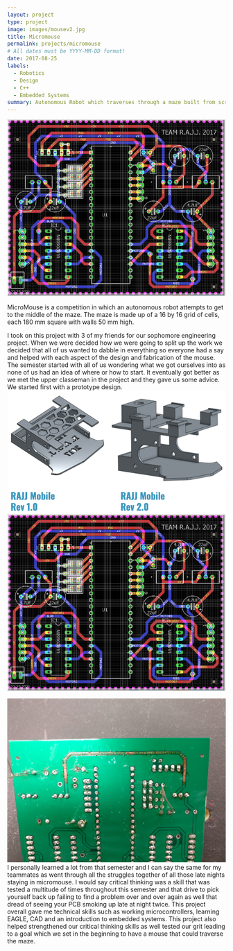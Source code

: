 ```yaml
---
layout: project
type: project
image: images/mousev2.jpg
title: Micromouse
permalink: projects/micromouse
# All dates must be YYYY-MM-DD format!
date: 2017-08-25
labels:
  - Robotics
  - Design
  - C++
  - Embedded Systems
summary: Autonomous Robot which traverses through a maze built from scratch
---
```

 <img class="ui image" src="../images/pcbschematic.png">

MicroMouse is a competition in which an autonomous robot attempts to get to the middle of the maze. The maze is made up of a 16 by 16 grid of cells, each 180 mm square with walls 50 mm high.

I took on this project with 3 of my friends for our sophomore engineering project. When we were decided how we were going to split up the work we decided that all of us wanted to dabble in everything so everyone had a say and helped with each aspect of the design and fabrication of the mouse. The semester started with all of us wondering what we got ourselves into as none of us had an idea of where or how to start. It eventually got better as we met the upper classeman in the project and they gave us some advice. We started first with a prototype design.
 <img class="ui image" src="../images/cad.png">
 <img class="ui image" src="../images/pcbschematic.png">


<img class="ui image" src="../images/rippcb.jpg">
I personally learned a lot from that semester and I can say the same for my teammates as went through all the struggles together of all those late nights staying in micromouse. I would say critical thinking was a skill that was tested a multitude of times throughout this semester and that drive to pick yourself back up failing to find a problem over and over again as well that dread of seeing your PCB smoking up late at night twice. This project overall gave me technical skills such as working microcontrollers, learning EAGLE, CAD and an introduction to embedded systems. This project also helped strengthened our critical thinking skills as well tested our grit leading to a goal which we set in the beginning to have a mouse that could traverse the maze.


